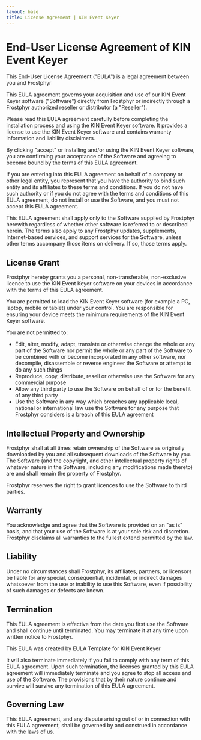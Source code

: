 ```yaml
---
layout: base
title: License Agreement | KIN Event Keyer
---
```


# End-User License Agreement of KIN Event Keyer

This End-User License Agreement ("EULA") is a legal agreement between you and Frostphyr

This EULA agreement governs your acquisition and use of our KIN Event Keyer software ("Software") directly from Frostphyr or indirectly through a Frostphyr authorized reseller or distributor (a "Reseller").

Please read this EULA agreement carefully before completing the installation process and using the KIN Event Keyer software. It provides a license to use the KIN Event Keyer software and contains warranty information and liability disclaimers.

By clicking "accept" or installing and/or using the KIN Event Keyer software, you are confirming your acceptance of the Software and agreeing to become bound by the terms of this EULA agreement.

If you are entering into this EULA agreement on behalf of a company or other legal entity, you represent that you have the authority to bind such entity and its affiliates to these terms and conditions. If you do not have such authority or if you do not agree with the terms and conditions of this EULA agreement, do not install or use the Software, and you must not accept this EULA agreement.

This EULA agreement shall apply only to the Software supplied by Frostphyr herewith regardless of whether other software is referred to or described herein. The terms also apply to any Frostphyr updates, supplements, Internet-based services, and support services for the Software, unless other terms accompany those items on delivery. If so, those terms apply.

## License Grant

Frostphyr hereby grants you a personal, non-transferable, non-exclusive licence to use the KIN Event Keyer software on your devices in accordance with the terms of this EULA agreement.

You are permitted to load the KIN Event Keyer software (for example a PC, laptop, mobile or tablet) under your control. You are responsible for ensuring your device meets the minimum requirements of the KIN Event Keyer software.

You are not permitted to:

* Edit, alter, modify, adapt, translate or otherwise change the whole or any part of the Software nor permit the whole or any part of the Software to be combined with or become incorporated in any other software, nor decompile, disassemble or reverse engineer the Software or attempt to do any such things
* Reproduce, copy, distribute, resell or otherwise use the Software for any commercial purpose
* Allow any third party to use the Software on behalf of or for the benefit of any third party
* Use the Software in any way which breaches any applicable local, national or international law
use the Software for any purpose that Frostphyr considers is a breach of this EULA agreement

## Intellectual Property and Ownership

Frostphyr shall at all times retain ownership of the Software as originally downloaded by you and all subsequent downloads of the Software by you. The Software (and the copyright, and other intellectual property rights of whatever nature in the Software, including any modifications made thereto) are and shall remain the property of Frostphyr.

Frostphyr reserves the right to grant licences to use the Software to third parties.

## Warranty

You acknowledge and agree that the Software is provided on an "as is" basis, and that your use of the Software is at your sole risk and discretion. Frostphyr disclaims all warranties to the fullest extend permitted by the law.

## Liability

Under no circumstances shall Frostphyr, its affiliates, partners, or licensors be liable for any special, consequential, incidental, or indirect damages whatsoever from the use or inability to use this Software, even if possibility of such damages or defects are known.

## Termination

This EULA agreement is effective from the date you first use the Software and shall continue until terminated. You may terminate it at any time upon written notice to Frostphyr.

This EULA was created by EULA Template for KIN Event Keyer

It will also terminate immediately if you fail to comply with any term of this EULA agreement. Upon such termination, the licenses granted by this EULA agreement will immediately terminate and you agree to stop all access and use of the Software. The provisions that by their nature continue and survive will survive any termination of this EULA agreement.

## Governing Law

This EULA agreement, and any dispute arising out of or in connection with this EULA agreement, shall be governed by and construed in accordance with the laws of us.